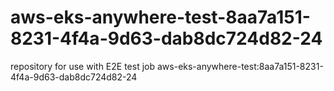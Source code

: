 # aws-eks-anywhere-test-8aa7a151-8231-4f4a-9d63-dab8dc724d82-24
repository for use with E2E test job aws-eks-anywhere-test:8aa7a151-8231-4f4a-9d63-dab8dc724d82-24
